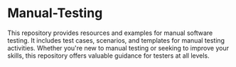 # Manual-Testing
This repository provides resources and examples for manual software testing. It includes test cases, scenarios, and templates for manual testing activities. Whether you're new to manual testing or seeking to improve your skills, this repository offers valuable guidance for testers at all levels.

